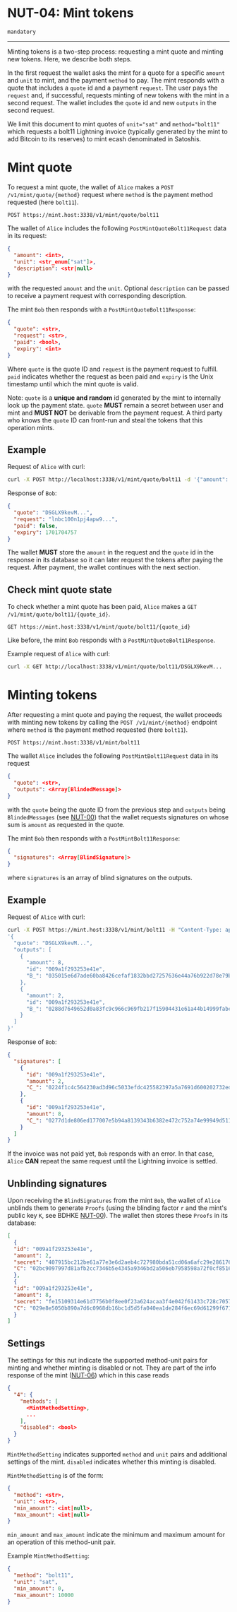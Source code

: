 NUT-04: Mint tokens
==========================

`mandatory`

---

Minting tokens is a two-step process: requesting a mint quote and minting new tokens. Here, we describe both steps. 

In the first request the wallet asks the mint for a quote for a specific `amount` and `unit` to mint, and the payment `method` to pay. The mint responds with a quote that includes a `quote` id and a payment `request`. The user pays the `request` and, if successful, requests minting of new tokens with the mint in a second request. The wallet includes the `quote` id and new `outputs` in the second request.

We limit this document to mint quotes of `unit="sat"` and `method="bolt11"` which requests a bolt11 Lightning invoice (typically generated by the mint to add Bitcoin to its reserves) to mint ecash denominated in Satoshis. 

# Mint quote

To request a mint quote, the wallet of `Alice` makes a `POST /v1/mint/quote/{method}` request where `method` is the payment method requested (here `bolt11`). 

```http
POST https://mint.host:3338/v1/mint/quote/bolt11
```

The wallet of `Alice` includes the following `PostMintQuoteBolt11Request` data in its request:

```json
{
  "amount": <int>,
  "unit": <str_enum["sat"]>,
  "description": <str|null>
}
```
 with the requested `amount` and the `unit`. Optional `description` can be passed to receive a payment request with corresponding description. 
 
 The mint `Bob` then responds with a `PostMintQuoteBolt11Response`:

```json
{
  "quote": <str>,
  "request": <str>,
  "paid": <bool>,
  "expiry": <int>
}
```

Where `quote` is the quote ID and `request` is the payment request to fulfill. `paid` indicates whether the request as been paid and `expiry` is the Unix timestamp until which the mint quote is valid.

Note: `quote` is a **unique and random** id generated by the mint to internally look up the payment state. `quote` **MUST** remain a secret between user and mint and **MUST NOT** be derivable from the payment request. A third party who knows the `quote` ID can front-run and steal the tokens that this operation mints.

## Example

Request of `Alice` with curl:

```bash
curl -X POST http://localhost:3338/v1/mint/quote/bolt11 -d '{"amount": 10, "unit": "sat"}' -H "Content-Type: application/json"
```

Response of `Bob`:

```json
{
  "quote": "DSGLX9kevM...",
  "request": "lnbc100n1pj4apw9...",
  "paid": false,
  "expiry": 1701704757
}
```

The wallet **MUST** store the `amount` in the request and the `quote` id in the response in its database so it can later request the tokens after paying the request. After payment, the wallet continues with the next section.

## Check mint quote state

To check whether a mint quote has been paid, `Alice` makes a `GET /v1/mint/quote/bolt11/{quote_id}`.

```http
GET https://mint.host:3338/v1/mint/quote/bolt11/{quote_id}
```

Like before, the mint `Bob` responds with a `PostMintQuoteBolt11Response`.

Example request of `Alice` with curl:

```bash
curl -X GET http://localhost:3338/v1/mint/quote/bolt11/DSGLX9kevM...
```

# Minting tokens

After requesting a mint quote and paying the request, the wallet proceeds with minting new tokens by calling the `POST /v1/mint/{method}` endpoint where `method` is the payment method requested (here `bolt11`).

```http
POST https://mint.host:3338/v1/mint/bolt11
```

The wallet `Alice` includes the following `PostMintBolt11Request` data in its request

```json
{
  "quote": <str>,
  "outputs": <Array[BlindedMessage]>
}
```
 with the `quote` being the quote ID from the previous step and `outputs` being `BlindedMessages` (see [NUT-00][00]) that the wallet requests signatures on whose sum is `amount` as requested in the quote.
 
 The mint `Bob` then responds with a `PostMintBolt11Response`:

```json
{
  "signatures": <Array[BlindSignature]>
}
```

where `signatures` is an array of blind signatures on the outputs.

## Example

Request of `Alice` with curl:

```bash
curl -X POST https://mint.host:3338/v1/mint/bolt11 -H "Content-Type: application/json" -d \
'{
  "quote": "DSGLX9kevM...",
  "outputs": [
    {
      "amount": 8,
      "id": "009a1f293253e41e",
      "B_": "035015e6d7ade60ba8426cefaf1832bbd27257636e44a76b922d78e79b47cb689d"
    },
    {
      "amount": 2,
      "id": "009a1f293253e41e",
      "B_": "0288d7649652d0a83fc9c966c969fb217f15904431e61a44b14999fabc1b5d9ac6"
    }
  ]
}'
```

Response of `Bob`: 

```json
{
  "signatures": [
    {
      "id": "009a1f293253e41e",
      "amount": 2,
      "C_": "0224f1c4c564230ad3d96c5033efdc425582397a5a7691d600202732edc6d4b1ec"
    },
    {
      "id": "009a1f293253e41e",
      "amount": 8,
      "C_": "0277d1de806ed177007e5b94a8139343b6382e472c752a74e99949d511f7194f6c"
    }
  ]
}
```

If the invoice was not paid yet, `Bob` responds with an error. In that case, `Alice` **CAN** repeat the same request until the Lightning invoice is settled.

## Unblinding signatures

Upon receiving the `BlindSignatures` from the mint `Bob`, the wallet of `Alice` unblinds them to generate `Proofs` (using the blinding factor `r` and the mint's public key `K`, see BDHKE [NUT-00][00]). The wallet then stores these `Proofs` in its database:

```json
[
  {
  "id": "009a1f293253e41e",
  "amount": 2,
  "secret": "407915bc212be61a77e3e6d2aeb4c727980bda51cd06a6afc29e2861768a7837",
  "C": "02bc9097997d81afb2cc7346b5e4345a9346bd2a506eb7958598a72f0cf85163ea"
  },
  {
  "id": "009a1f293253e41e",
  "amount": 8,
  "secret": "fe15109314e61d7756b0f8ee0f23a624acaa3f4e042f61433c728c7057b931be",
  "C": "029e8e5050b890a7d6c0968db16bc1d5d5fa040ea1de284f6ec69d61299f671059"
  }
]
```

## Settings
The settings for this nut indicate the supported method-unit pairs for minting and whether minting is disabled or not. They are part of the info response of the mint ([NUT-06][06]) which in this case reads 
```json
{
  "4": {
    "methods": [
      <MintMethodSetting>,
      ...
    ],
    "disabled": <bool>
  }
}
```

`MintMethodSetting` indicates supported `method` and `unit` pairs and additional settings of the mint. `disabled` indicates whether this minting is disabled.

`MintMethodSetting` is of the form:
```json
{
  "method": <str>,
  "unit": <str>,
  "min_amount": <int|null>,
  "max_amount": <int|null>
}
```
`min_amount` and `max_amount` indicate the minimum and maximum amount for an operation of this method-unit pair.

Example `MintMethodSetting`:

```json
{
  "method": "bolt11",
  "unit": "sat",
  "min_amount": 0,
  "max_amount": 10000        
}
```

[00]: 00.md
[01]: 01.md
[02]: 02.md
[03]: 03.md
[04]: 04.md
[05]: 05.md
[06]: 06.md
[07]: 07.md
[08]: 08.md
[09]: 09.md
[10]: 10.md
[11]: 11.md
[12]: 12.md
